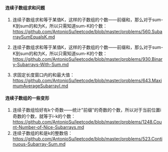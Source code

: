 #### 连续子数组求和问题

1. 连续子数组求和等于某值K，这样的子数组的个数——前缀和，那么对于sum-K到sum的和为K，所以只需知道sum-K的个数： https://github.com/AntonioSu/leetcode/blob/master/problems/560.SubarraySumEqualsK.md

2. 连续子数组求和等于某值K，这样的子数组的个数——前缀和，那么对于sum-K到sum的和为K，所以只需知道sum-K的个数：https://github.com/AntonioSu/leetcode/blob/master/problems/930.Binary-Subarrays-With-Sum.md

3. 求固定长度窗口内的和最大值：https://github.com/AntonioSu/leetcode/blob/master/problems/643.MaximumAverageSubarrayI.md


#### 连续子数组的一些变形

1. 连续子数组恰好有k个奇数——统计"前缀"的奇数的个数，所以对于当前位置i奇数的个数，就等于i-k的个数：https://github.com/AntonioSu/leetcode/blob/master/problems/1248.Count-Number-of-Nice-Subarrays.md  
2. 连续子数组的和是k的整数倍：https://github.com/AntonioSu/leetcode/blob/master/problems/523.Continuous-Subarray-Sum.md

